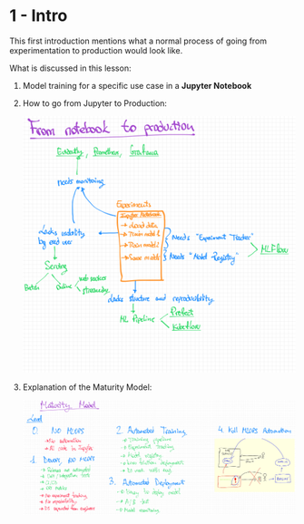 # 1 - Intro

This first introduction mentions what a normal process of going from experimentation to production would look like.

What is discussed in this lesson:

1. Model training for a specific use case in a **Jupyter Notebook**

2. How to go from Jupyter to Production:

    ![jupyter to production](jupyter_to_production.png)

3. Explanation of the Maturity Model:

    ![maturity model](maturity_model.png)
